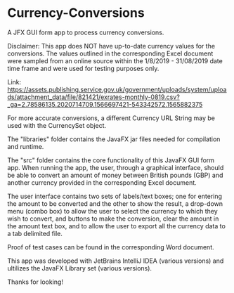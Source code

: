 # Currency-Conversions
A JFX GUI form app to process currency conversions.

Disclaimer: This app does NOT have up-to-date currency values for the conversions. The values outlined in the corresponding Excel document were sampled from an online source within the 1/8/2019 - 31/08/2019 date time frame and were used for testing purposes only.

Link: https://assets.publishing.service.gov.uk/government/uploads/system/uploads/attachment_data/file/821421/exrates-monthly-0819.csv?_ga=2.78586135.2020714709.1566697421-543342572.1565882375

For more accurate conversions, a different Currency URL String may be used with the CurrencySet object.

The "libraries" folder contains the JavaFX jar files needed for compilation and runtime.

The "src" folder contains the core functionality of this JavaFX GUI form app. When running the app, the user, through a graphical interface, should be able to convert an amount of money between British pounds (GBP) and another currency provided in the corresponding Excel document.

The user interface contains two sets of labels/text boxes; one for entering the amount to be converted and the other to show the result, a drop-down menu (combo box) to allow the user to select the currency to which they wish to convert, and buttons to make the conversion, clear the amount in the amount text box, and to allow the user to export all the currency data to a tab delimited file.

Proof of test cases can be found in the corresponding Word document.

This app was developed with JetBrains IntelliJ IDEA (various versions) and ultilizes the JavaFX Library set (various versions).

Thanks for looking!
